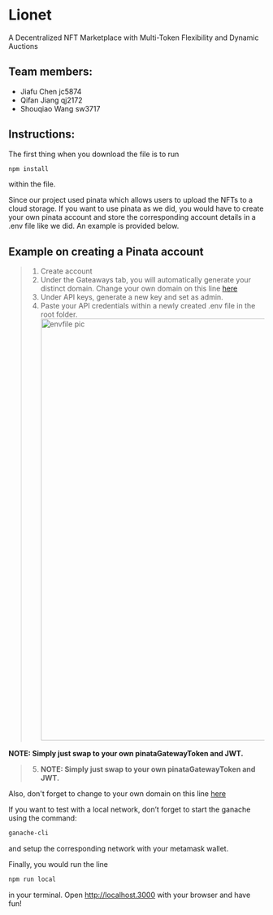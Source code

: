 # Lionet
A Decentralized NFT Marketplace with Multi-Token Flexibility and Dynamic Auctions

## Team members:
- Jiafu Chen jc5874
- Qifan Jiang qj2172
- Shouqiao Wang sw3717

## Instructions:
The first thing when you download the file is to run 
```bash
npm install
```
within the file.

Since our project used pinata which allows users to upload the NFTs to a cloud storage. If you want to use pinata as we did, you would have to create your own pinata account and store the corresponding account details in a .env file like we did. An example is provided below. 

## Example on creating a Pinata account
> 1. Create account
> 2. Under the Gateaways tab, you will automatically generate your distinct domain. Change your own domain on this line [here](https://github.com/QifanJiang/Lionet/blob/5b22ead73fbd33c36d118b9db10a13a31ca12531/pages/create-nft.js#L54)
> 3. Under API keys, generate a new key and set as admin.
> 4. Paste your API credentials within a newly created .env file in the root folder.<img width="829" alt="envfile pic " src="https://user-images.githubusercontent.com/30332629/236955423-0e201a56-ed2c-484e-8373-138331e3cff8.png">

  **NOTE: Simply just swap to your own pinataGatewayToken and JWT.**
> 5. **NOTE: Simply just swap to your own pinataGatewayToken and JWT.**




Also, don't forget to change to your own domain on this line
[here](https://github.com/QifanJiang/Lionet/blob/5b22ead73fbd33c36d118b9db10a13a31ca12531/pages/create-nft.js#L54) 

If you want to test with a local network, don’t forget to start the ganache using the command:
```bash
ganache-cli
```
and setup the corresponding network with your metamask wallet.

Finally, you would run the line 
```bash
npm run local
```
in your terminal. Open http://localhost.3000 with your browser and have fun!









